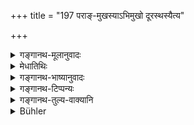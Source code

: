 +++
title = "197 पराङ्-मुखस्याऽभिमुखो दूरस्थस्यैत्य"

+++

<details><summary>गङ्गानथ-मूलानुवादः</summary>

Facing him, when the teacher has his pace averted; going near him, when the teacher is at a distance; bowing low, when the teacher is lying down, as also if he is standing close by.—(197)
</details>

<details><summary>मेधातिथिः</summary>

तथा **पराङ्मुखस्य** गुरोः संमुखोपविष्टः शिष्यः । यदि गुरुः परावृत्य कथंचित् स्थितः प्रेष्यति, तां दिशं गत्वाभिमुखीभूय पूर्वोक्तं कर्तव्यम् । **दूरस्थस्य** समीपं **अन्तिकम्** **एत्य** आगत्य प्राप्य । आसीनस्यापि **शयानस्य प्रणम्य** प्रह्वो भूत्वा गात्राण्य् अवनमय्य । **निदेशे** निकटे तिष्ठतो ऽपि प्रणम्यैव यत् प्राग् उक्तम् अभिगच्छन्न् इति ॥ २.१९७ ॥
</details>

<details><summary>गङ्गानथ-भाष्यानुवादः</summary>

‘*When the teacher has his face averted*,’—the pupil should sit facing him; that is, if the Teacher happen to have his face turned the other way when he gives his directions, the pupil should go over to the side facing the teacher and then do the aforesaid (listening and conversing).

‘*When the teacher is at a distance*,’—the pupil should go near him, approach him.

When the teacher is seated, as also when he is lying down, the pupil should *bow down*— humbly bend his body low.

‘*Nideśe*’ means ‘close by’; when he is sitting close by, then the aforesaid acts should be done after bowing low.—(197)
</details>

<details><summary>गङ्गानथ-टिप्पन्यः</summary>

‘*Nideśe tiṣṭhataḥ*’.—‘Standing close by’ (Medhātithi, Govindarāja, Kullūka, and Rāghavānanda);—‘standing in a lower place’ (Nārāyaṇa and Nandana).

This verse is quoted in *Madanapārijāta* (p. 106), where the following explanation is added:—We have the form ‘*osyetya*’ (which is the reading adopted by the writer) and ṇot ‘*syaitya*’ because of the Sūtra ‘*mānaśca*’;—‘*praṇamya*’ is to be construed with ‘*nirdeśe* (the reading adopted by the writer) *tiṣṭhataḥ*’;—‘*nirdeśe*’ meaning *in a lower place*, or, according to others *in a place close by*;—and in
*Aparārka* (p. 56).
</details>

<details><summary>गङ्गानथ-तुल्य-वाक्यानि</summary>

*Viṣṇu* (28.20, 21, 23).—‘Facing the teacher when he has his face turned
away;—if he is far away, he should approach near him;—if he is lying down, he should be saluted.’
</details>

<details><summary>Bühler</summary>

197	Going (round) to face (the teacher), if his face is averted, approaching him if he stands at a distance, but bending towards him if he lies on a bed, and if he stands in a lower place.
</details>
